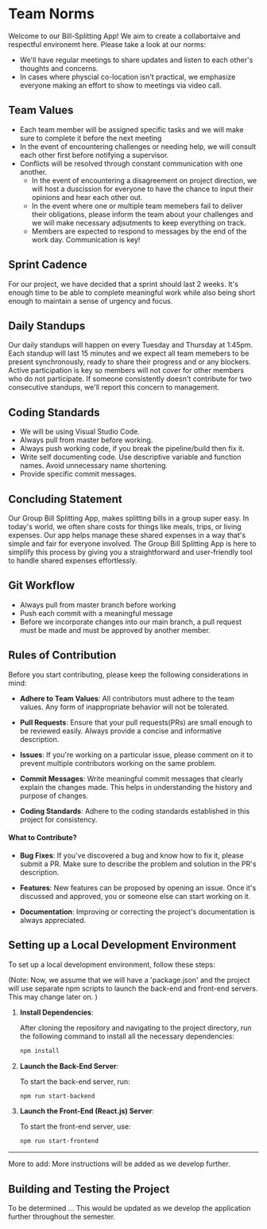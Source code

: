 # Team Norms

Welcome to our Bill-Splitting App! We aim to create a collabortaive and respectful environemt here. Please take a look at our norms:

- We'll have regular meetings to share updates and listen to each other's thoughts and concerns.
- In cases where physcial co-location isn't practical, we emphasize everyone making an effort to show to meetings via video call.

## Team Values

- Each team member will be assigned specific tasks and we will make sure to complete it before the next meeting
- In the event of encountering challenges or needing help, we will consult each other first before notifying a supervisor.
- Conflicts will be resolved through constant communication with one another.
  - In the event of encountering a disagreement on project direction, we will host a duscission for everyone to have the chance to input their opinions and hear each other out.
  - In the event where one or multiple team memebers fail to deliver their obligations, please inform the team about your challenges and we will make necessary adjsutments to keep everything on track.
  - Members are expected to respond to messages by the end of the work day. Communication is key!

## Sprint Cadence

For our project, we have decided that a sprint should last 2 weeks. It's enough time to be able to complete meaningful work while also being short enough to maintain a sense of urgency and focus.

## Daily Standups

Our daily standups will happen on every Tuesday and Thursday at 1:45pm. Each standup will last 15 minutes and we expect all team memebers to be present synchronously, ready to share their progress and or any blockers. Active participation is key so members will not cover for other members who do not participate. If someone consistently doesn't contribute for two consecutive standups, we'll report this concern to management.

## Coding Standards

- We will be using Visual Studio Code.
- Always pull from master before working.
- Always push working code, if you break the pipeline/build then fix it.
- Write self documenting code. Use descriptive variable and function names. Avoid unnecessary name shortening.
- Provide specific commit messages.

## Concluding Statement

Our Group Bill Splitting App, makes splitting bills in a group super easy. In today's world, we often share costs for things like meals, trips, or living expenses. Our app helps manage these shared expenses in a way that's simple and fair for everyone involved. The Group Bill Splitting App is here to simplify this process by giving you a straightforward and user-friendly tool to handle shared expenses effortlessly.

## Git Workflow

- Always pull from master branch before working
- Push each commit with a meaningful message
- Before we incorporate changes into our main branch, a pull request must be made and must be approved by another member.


## Rules of Contribution
Before you start contributing, please keep the following considerations in mind:

- **Adhere to Team Values**: All contributors must adhere to the team values. Any form of inappropriate behavior will not be tolerated.

- **Pull Requests**: Ensure that your pull requests(PRs) are small enough to be reviewed easily. Always provide a concise and informative description.

- **Issues**: If you're working on a particular issue, please comment on it to prevent multiple contributors working on the same problem.

- **Commit Messages**: Write meaningful commit messages that clearly explain the changes made. This helps in understanding the history and purpose of changes.

- **Coding Standards**: Adhere to the coding standards established in this project for consistency.

#### What to Contribute?
- **Bug Fixes**: If you've discovered a bug and know how to fix it, please submit a PR. Make sure to describe the problem and solution in the PR's description.

- **Features**: New features can be proposed by opening an issue. Once it's discussed and approved, you or someone else can start working on it.

- **Documentation**: Improving or correcting the project's documentation is always appreciated.

## Setting up a Local Development Environment
To set up a local development environment, follow these steps: 

(Note: Now, we assume that we will have a 'package.json' and the project will use separate npm scripts to launch the back-end and front-end servers. This may change later on. )

1. **Install Dependencies**:
   
   After cloning the repository and navigating to the project directory, run the following command to install all the necessary dependencies:
   
   ```bash
   npm install
   ```

2. **Launch the Back-End Server**:
   
   To start the back-end server, run:
   
   ```bash
   npm run start-backend
   ```

3. **Launch the Front-End (React.js) Server**:
   
   To start the front-end server, use:
   
   ```bash
   npm run start-frontend
   ```

---

More to add: More instructions will be added as we develop further.

## Building and Testing the Project
To be determined … This would be updated as we develop the application further throughout the semester. 